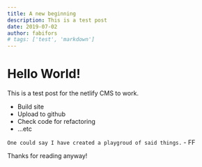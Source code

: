```yaml
---
title: A new beginning
description: This is a test post
date: 2019-07-02
author: fabifors
# tags: ['test', 'markdown']
---
```


# Hello World!

This is a test post for the netlify CMS to work.

- Build site
- Upload to github
- Check code for refactoring
- ...etc

`One could say I have created a playgroud of said things.` - FF

Thanks for reading anyway!
